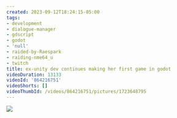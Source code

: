 ```yaml
---
created: 2023-09-12T18:24:15-05:00
tags:
- development
- dialogue-manager
- gdscript
- godot
- 'null'
- raided-by-Raespark
- raiding-nme64_u
- twitch
title: ex-unity dev continues making her first game in godot
videoDuration: 13133
videoId: '864216751'
videoShorts: []
videoThumbId: /videos/864216751/pictures/1723648795
---
```


![](20230912232415.jpg)
